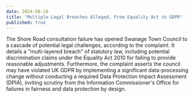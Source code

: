 ```yaml
---
date: 2024-08-18
title: "Multiple Legal Breaches Alleged, From Equality Act to GDPR"
published: true
---
```

The Shore Road consultation failure has opened Swanage Town Council to a cascade of potential legal challenges, according to the complaint. It details a "multi-layered breach" of statutory law, including potential discrimination claims under the Equality Act 2010 for failing to provide reasonable adjustments. Furthermore, the complaint asserts the council may have violated UK GDPR by implementing a significant data-processing change without conducting a required Data Protection Impact Assessment (DPIA), inviting scrutiny from the Information Commissioner's Office for failures in fairness and data protection by design.
